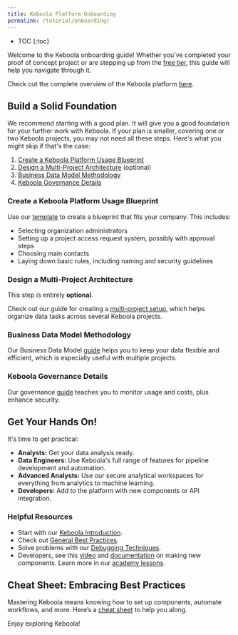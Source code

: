 ```yaml
---
title: Keboola Platform Onboarding
permalink: /tutorial/onboarding/
---
```


* TOC
{:toc}

Welcome to the Keboola onboarding guide! Whether you've completed your proof of concept project or are stepping up 
from the [free tier](https://connection.north-europe.azure.keboola.com/wizard), this guide will help you navigate through it. 

Check out the complete overview of the Keboola platform [here](https://help.keboola.com/overview/).

## Build a Solid Foundation
We recommend starting with a good plan. It will give you a good foundation for your further work with Keboola. If your plan is smaller, 
covering one or two Keboola projects, you may not need all these steps. Here's what you might skip if that's the case:

1. [Create a Keboola Platform Usage Blueprint](#create-a-keboola-platform-usage-blueprint)
2. [Design a Multi-Project Architecture](#design-a-multi-project-architecture) (optional)
3. [Business Data Model Methodology](#business-data-model-methodology)
4. [Keboola Governance Details](#keboola-governance-details)
   
### Create a Keboola Platform Usage Blueprint
Use our [template](https://help.keboola.com/tutorial/onboarding/usage-blueprint/) to create a blueprint that fits your company. This includes:

- Selecting organization administrators
- Setting up a project access request system, possibly with approval steps
- Choosing main contacts
- Laying down basic rules, including naming and security guidelines

### Design a Multi-Project Architecture
This step is entirely **optional**.

Check out our guide for creating a [multi-project setup](https://help.keboola.com/tutorial/onboarding/architecture-guide/), which helps organize 
data tasks across several Keboola projects.

### Business Data Model Methodology
Our Business Data Model [guide](https://help.keboola.com/tutorial/onboarding/architecture-guide/bdm-guide/)
helps you to keep your data flexible and efficient, which is especially useful with multiple projects.
 
### Keboola Governance Details
Our governance [guide](https://help.keboola.com/tutorial/onboarding/governance-guide/) teaches you to monitor usage and costs, plus enhance security.

## Get Your Hands On!
It's time to get practical:

- **Analysts:** Get your data analysis ready.
- **Data Engineers:** Use Keboola's full range of features for pipeline development and automation.
- **Advanced Analysts:** Use our secure analytical workspaces for everything from analytics to machine learning.
- **Developers:** Add to the platform with new components or API integration.

### Helpful Resources 
- Start with our [Keboola Introduction](https://academy.keboola.com/courses/introduction-2023).
- Check out [General Best Practices](https://academy.keboola.com/courses/best-practices-2023). 
- Solve problems with our [Debugging Techniques](https://academy.keboola.com/courses/debug-techniques).
- Developers, see this [video](https://www.youtube.com/watch?v=IhET2hDD_1w) and [documentation](https://developers.keboola.com/extend/) on making new components. Learn more in our [academy lessons](https://academy.keboola.com/courses/common-components-and-processors).

## Cheat Sheet: Embracing Best Practices
Mastering Keboola means knowing how to set up components, automate workflows, and more. 
Here’s a [cheat sheet](https://help.keboola.com/tutorial/onboarding/cheat-sheet/) to help you along.

Enjoy exploring Keboola!
